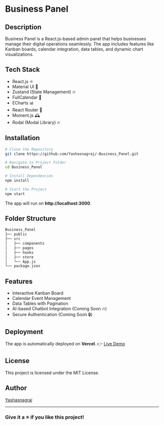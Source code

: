 # Business Panel

## Description
Business Panel is a React.js-based admin panel that helps businesses manage their digital operations seamlessly. The app includes features like Kanban boards, calendar integration, data tables, and dynamic chart visualizations.

## Tech Stack
- React.js ⚛️
- Material UI 🎨
- Zustand (State Management) 🔥
- FullCalendar 📅
- ECharts 📊
- React Router 🔗
- Moment.js 🕰️
- Rodal (Modal Library) 🔥

## Installation
```bash
# Clone the Repository
git clone https://github.com/Yashasnagraj/-Business_Panel.git

# Navigate to Project Folder
cd Business_Panel

# Install Dependencies
npm install

# Start the Project
npm start
```
The app will run on **http://localhost:3000**.

## Folder Structure
```bash
Business_Panel
├── public
├── src
│   ├── components
│   ├── pages
│   ├── hooks
│   ├── store
│   └── App.js
└── package.json
```

## Features
- Interactive Kanban Board
- Calendar Event Management
- Data Tables with Pagination
- AI-based Chatbot Integration (Coming Soon 🔥)
- Secure Authentication (Coming Soon 🔒)

## Deployment
The app is automatically deployed on **Vercel**.
👉 [Live Demo](https://business-panel.vercel.app)

## License
This project is licensed under the MIT License.

## Author
[Yashasnagraj](https://github.com/Yashasnagraj)

---
### Give it a ⭐ if you like this project!
